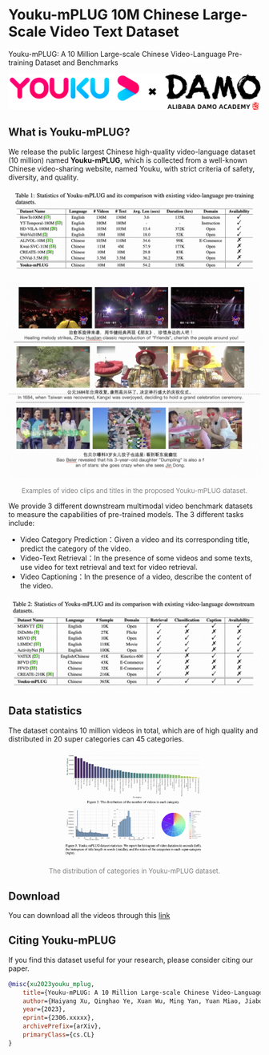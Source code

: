 # Youku-mPLUG 10M Chinese Large-Scale Video Text Dataset
Youku-mPLUG: A 10 Million Large-scale Chinese Video-Language Pre-training Dataset and Benchmarks
<p align="center">
<img src="assets/youku_mplug_logo.png" alt="examples for youku-mplug"/>
</p>

## What is Youku-mPLUG?
We release the public largest Chinese high-quality video-language dataset (10 million) named **Youku-mPLUG**, which is collected 
from a well-known Chinese video-sharing website, named Youku, with strict criteria of safety, diversity, and quality.

<p align="center">
<img src="assets/pretrain_data.jpg" alt="examples for youku-mplug"/>
</p>
<p align="center">
<img src="assets/examples.png" alt="examples for youku-mplug"/>
</p>
<p align="center">
<font size=2 color="gray">Examples of video clips and titles in the proposed Youku-mPLUG dataset.</font>
</p>

We provide 3 different downstream multimodal video benchmark datasets to measure the capabilities of pre-trained models. The 3 different tasks include:
- Video Category Prediction：Given a video and its corresponding title, predict the category of the video.
- Video-Text Retrieval：In the presence of some videos and some texts, use video for text retrieval and text for video retrieval.
- Video Captioning：In the presence of a video, describe the content of the video.
<p align="center">
<img src="assets/downstream_data.jpg" alt="examples for youku-mplug downstream dataset"/>
</p>


## Data statistics
The dataset contains 10 million videos in total, which are of high quality and distributed in 20 super categories can 45 categories.

<p align="center">
<img src="assets/statics.jpg" alt="statistics" width="60%"/>
</p>
<p align="center">
<font size=2 color="gray">The distribution of categories in Youku-mPLUG dataset.</font>
</p>


## Download
You can download all the videos through this [link](https://modelscope.cn/datasets/modelscope/Youku-AliceMind/summary) 

## Citing Youku-mPLUG

If you find this dataset useful for your research, please consider citing our paper.

```bibtex
@misc{xu2023youku_mplug,
    title={Youku-mPLUG: A 10 Million Large-scale Chinese Video-Language Dataset for Pre-training and Benchmarks},
    author={Haiyang Xu, Qinghao Ye, Xuan Wu, Ming Yan, Yuan Miao, Jiabo Ye, Guohai Xu, Anwen Hu, Yaya Shi, Chenliang Li, Qi Qian, Que Maofei, Ji Zhang, Xiao Zeng, Fei Huang},
    year={2023},
    eprint={2306.xxxxx},
    archivePrefix={arXiv},
    primaryClass={cs.CL}
}
```